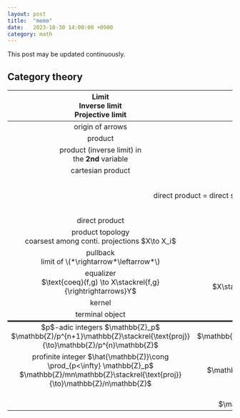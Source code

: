 ```yaml
---
layout: post
title:  "memo"
date:   2023-10-30 14:00:00 +0900
category: math
---
```

This post may be updated continuously.

## Category theory
<table>
                        <thead>
                            <tr>
                                <th style="text-align: center">
                                    Limit 
                                    <br/>
                                     Inverse limit 
                                    <br/>
                                     Projective limit
                                </th>
                                <th style="text-align: center">
                                    Colimit 
                                    <br/>
                                     Direct limit 
                                    <br/>
                                     Inductive limit
                                </th>
                                <th style="text-align: center"></th>
                            </tr>
                        </thead>
                        <tbody>
                            <tr>
                                <td style="text-align: center">origin of arrows</td>
                                <td style="text-align: center">target of arrows</td>
                                <td style="text-align: center"></td>
                            </tr>
                            <tr>
                                <td style="text-align: center">product</td>
                                <td style="text-align: center">coprodut</td>
                                <td style="text-align: center"></td>
                            </tr>
                            <tr>
                                <td style="text-align: center">
                                    product (inverse limit) in 
                                    <br/>
                                     the 
                                    <strong>2nd</strong>
                                     variable
                                </td>
                                <td style="text-align: center">
                                    coproduct (direct limit) in  
                                    <br/>
                                     the 
                                    <strong>1st</strong>
                                     var
                                </td>
                                <td style="text-align: center">$\operatorname{Hom}$ sends … to product</td>
                            </tr>
                            <tr>
                                <td style="text-align: center">cartesian product</td>
                                <td style="text-align: center">disjoint union</td>
                                <td style="text-align: center">in $\textsf{Set}$</td>
                            </tr>
                            <tr>
                                <td colspan="2" style="text-align: center">direct product = direct sum  $\oplus$</td>
                                <td style="text-align: center">in $\textsf{Ab}$, $R$-$\textsf{Mod}$, $K$-$\textsf{VectSpace}$, etc.</td>
                            </tr>
                            <tr>
                                <td style="text-align: center">direct product</td>
                                <td style="text-align: center">free product</td>
                                <td style="text-align: center">in $\textsf{Grp}$</td>
                            </tr>
                            <tr>
                                <td style="text-align: center">
                                    product topology
                                    <br/>
                                     coarsest among conti. projections $X\to X_i$
                                </td>
                                <td style="text-align: center">
                                    disjoint union topology
                                    <br/>
                                     finest among conti. injections $X_i\to X$
                                </td>
                                <td style="text-align: center">in $\textsf{Top}$</td>
                            </tr>
                            <tr>
                                <td style="text-align: center">
                                    pullback
                                    <br/>
                                    limit of \(*\rightarrow*\leftarrow*\)
                                </td>
                                <td style="text-align: center">
                                    pushout
                                    <br/>
                                    colimit of \(*\leftarrow*\rightarrow*\)
                                </td>
                                <td style="text-align: center"></td>
                            </tr>
                            <tr>
                                <td style="text-align: center">
                                    equalizer
                                    <br/>
                                    $\text{coeq}(f,g) \to X\stackrel{f,g}{\rightrightarrows}Y$
                                </td>
                                <td style="text-align: center">
                                    coequalizer
                                    <br/>
                                    $X\stackrel{f,g}{\rightrightarrows} Y \to \text{coeq}(f,g)$
                                </td>
                                <td style="text-align: center"></td>
                            </tr>
                            <tr>
                                <td style="text-align: center">kernel</td>
                                <td style="text-align: center">cokernel (quotient)</td>
                                <td style="text-align: center"></td>
                            </tr>
                            <tr style="border-bottom: solid black">
                                <td style="text-align: center">terminal object</td>
                                <td style="text-align: center">initial object</td>
                                <td style="text-align: center"></td>
                            </tr>
                            <tr>
                                <td style="text-align: center">
                                    $p$-adic integers $\mathbb{Z}_p$
                                    <br/>
                                    $\mathbb{Z}/p^{n+1}\mathbb{Z}\stackrel{\text{proj}}{\to}\mathbb{Z}/p^{n}\mathbb{Z}$
                                </td>
                                <td style="text-align: center">
                                    Prüfer group $\mathbb{Z}(p^\infty)$
                                    <br/>
                                    $\mathbb{Z}/p^{n}\mathbb{Z}\to\mathbb{Z}/p^{n+1}\mathbb{Z}$; $a\mapsto pa$
                                </td>
                                <td style="text-align: center"></td>
                            </tr>
                            <tr>
                                <td style="text-align: center">
                                    profinite integer $\hat{\mathbb{Z}}\cong \prod_{p&lt;\infty} \mathbb{Z}_p$
                                    <br/>
                                    $\mathbb{Z}/mn\mathbb{Z}\stackrel{\text{proj}}{\to}\mathbb{Z}/n\mathbb{Z}$
                                </td>
                                <td style="text-align: center">
                                    $\mathbb{Q}/\mathbb{Z}$
                                    <br/>
                                    $\mathbb{Z}/n\mathbb{Z}\to\mathbb{Z}/mn\mathbb{Z}$; $a \mapsto ma$
                                </td>
                                <td style="text-align: center"></td>
                            </tr>
                            <tr>
                                <td style="text-align: center"></td>
                                <td style="text-align: center">
                                    Stalk of sheaf $\mathcal{F}_x$
                                    <br/>
                                    $\mathcal{F}(U)\to\mathcal{F}(V)$; $s \mapsto s|_V$
                                </td>
                                <td style="text-align: center"></td>
                            </tr>
                        </tbody>
                    </table>

<!-- | Limit <br> Inverse limit <br> Projective limit| Colimit <br> Direct limit <br> Inductive limit||
|:---:|:---:|:---:|
|origin of arrows|target of arrows||
|product|coprodut||
|product (inverse limit) in <br> the **2nd** variable|coproduct (direct limit) in  <br> the **1st** var|$\operatorname{Hom}$ sends ... to product|
|cartesian product|disjoint union|in $\textsf{Set}$|
|direct product = direct sum  $\oplus$| |in $\textsf{Ab}$, $R$-$\textsf{Mod}$, $K$-$\textsf{VectSpace}$, etc.|
|direct product|free product|in $\textsf{Grp}$|
|product topology<br> coarsest among conti. projections $X\to X_i$ |disjoint union<br> finest among conti. injections $X_i\to X$|in $\textsf{Top}$|
|pullback<br>limit of $$*\rightarrow*\leftarrow* $$|pushout<br>colimit of $$*\leftarrow*\rightarrow* $$|
|equalizer<br>$\text{coeq}(f,g) \to X\stackrel{f,g}{\rightrightarrows}Y$|coequalizer<br>$X\stackrel{f,g}{\rightrightarrows} Y \to \text{coeq}(f,g)$|
|kernel|cokernel (quotient)||
|terminal object|initial object||
|Examples|||
|$p$-adic integers $\mathbb{Z}_p$<br>$\mathbb{Z}/p^{n+1}\mathbb{Z}\to\mathbb{Z}/p^{n}\mathbb{Z}$|Prüfer group $\mathbb{Z}(p^\infty)$<br>$\mathbb{Z}/p^{n}\mathbb{Z}\to\mathbb{Z}/p^{n+1}\mathbb{Z}$; $a\mapsto pa$||
|profinite integer $\hat{\mathbb{Z}}\cong \prod_{p<\infty} \mathbb{Z}_p$<br>projections $\mathbb{Z}/mn\mathbb{Z}\to\mathbb{Z}/n\mathbb{Z}$|$\mathbb{Q}/\mathbb{Z}$<br>$\mathbb{Z}/n\mathbb{Z}\to\mathbb{Z}/mn\mathbb{Z}$; $a \mapsto ma$||
||Stalk of sheaf $\mathcal{F}_x$<br>$\mathcal{F}(U)\to\mathcal{F}(V)$; $s \mapsto s\|_V$|| -->